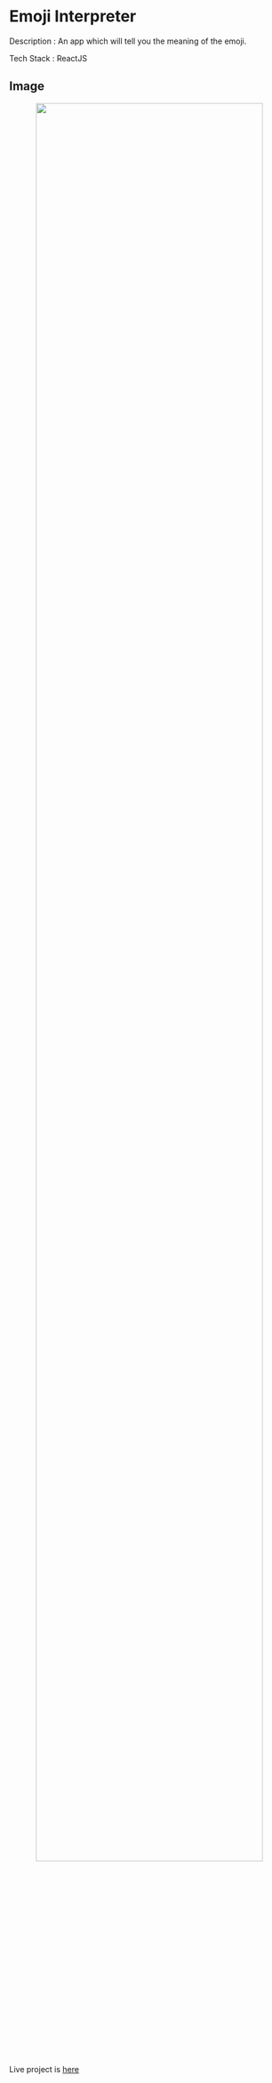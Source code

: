 

# Emoji Interpreter

Description : An app which will tell you the meaning of the emoji.

Tech Stack : ReactJS

## Image 
<div align="center">
<img src=(https://user-images.githubusercontent.com/95525622/180636641-0dba46dd-00a1-4f11-b6b5-f5eb31b560cd.png)
 width="90%"/>
</div>

Live project is [here]()
